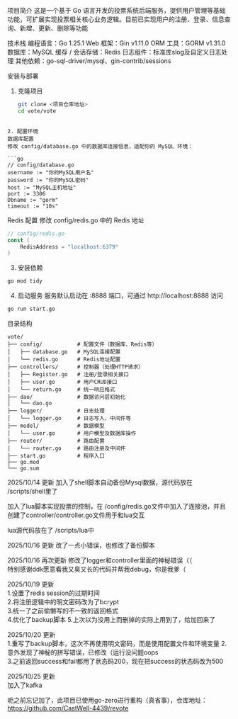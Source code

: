 项目简介
这是一个基于 Go 语言开发的投票系统后端服务，提供用户管理等基础功能，可扩展实现投票相关核心业务逻辑。目前已实现用户的注册、登录、信息查询、新增、更新、删除等功能

技术栈
编程语言：Go 1.25.1
Web 框架：Gin v1.11.0
ORM 工具：GORM v1.31.0
数据库：MySQL
缓存 / 会话存储：Redis
日志组件：标准库slog及自定义日志处理
其他依赖：go-sql-driver/mysql、gin-contrib/sessions


安装与部署
1. 克隆项目
   ```bash
   git clone <项目仓库地址>
   cd vote/vote
```

2. 配置环境
数据库配置
修改 config/database.go 中的数据库连接信息，适配你的 MySQL 环境：

```go
// config/database.go
username := "你的MySQL用户名"
password := "你的MySQL密码"
host := "MySQL主机地址"
port := 3306 
Dbname := "gorm" 
timeout := "10s"
```

Redis 配置
修改 config/redis.go 中的 Redis 地址

```go
// config/redis.go
const (
    RedisAddress = "localhost:6379" 
)
```

3. 安装依赖
```bash
go mod tidy
```

4. 启动服务
服务默认启动在 :8888 端口，可通过 http://localhost:8888 访问
```bash
go run start.go
```


目录结构

```plaintext
vote/
├── config/           # 配置文件（数据库、Redis等）
│   ├── database.go   # MySQL连接配置
│   └── redis.go      # Redis地址配置
├── controllers/      # 控制器（处理HTTP请求）
│   ├── Register.go   # 注册/登录相关接口
│   ├── user.go       # 用户CRUD接口
│   └── return.go     # 统一响应格式
├── dao/              # 数据访问层初始化
│   └── dao.go
├── logger/           # 日志处理
│   └── logger.go     # 日志写入、中间件等
├── model/            # 数据模型
│   └── user.go       # 用户模型及数据库操作
├── router/           # 路由配置
│   └── router.go     # 路由注册及中间件
├── start.go          # 程序入口
├── go.mod            
└── go.sum            
```

2025/10/14 更新
加入了shell脚本自动备份Mysql数据，源代码放在 /scripts/shell里了   

加入了lua脚本实现投票的控制，在 /config/redis.go文件中加入了连接池，并且创建了controller/controller.go文件用于和lua交互

lua源代码放在了 /scripts/lua中   

2025/10/16 更新
改了一点小错误，也修改了备份脚本

2025/10/16 再次更新
修改了logger和controller里面的神秘错误（（   
特别感谢ddk愿意看我又臭又长的代码并帮我debug，你是我爹（


2025/10/19 更新  
1.设置了redis session的过期时间  
2.将注册逻辑中的明文密码改为了bcrypt  
3.统一了之前偷懒写的不一致的返回格式  
4.优化了backup脚本
5.上次以为没用上而删掉的实际上用到了，给加回来了


2025/10/20 更新  
1.重写了backup脚本，这次不再使用明文密码，而是使用配置文件和环境变量
2.意外发现了神秘的拼写错误，已修改（运行没问题oops   
3.之前返回success和fail都用了状态码200，现在把success的状态码改为500   


2025/10/25 更新   
加入了kafka


呃之前忘记加了，此项目已使用go-zero进行重构（真省事），仓库地址：https://github.com/CastWell-4439/revote






